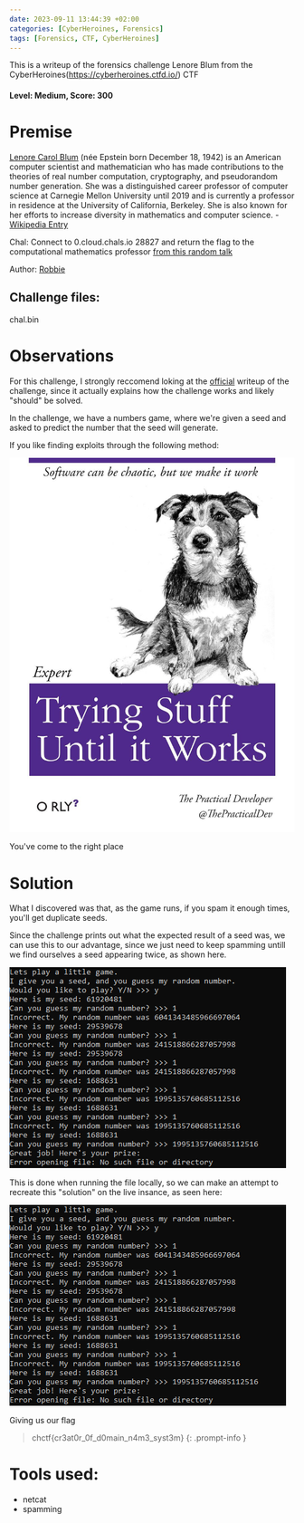 ```yaml
---
date: 2023-09-11 13:44:39 +02:00
categories: [CyberHeroines, Forensics]
tags: [Forensics, CTF, CyberHeroines]
---
```

This is a writeup of the forensics challenge Lenore Blum from the CyberHeroines(https://cyberheroines.ctfd.io/) CTF
#### Level: Medium, Score: 300
# Premise

[Lenore Carol Blum](https://en.wikipedia.org/wiki/Lenore_Blum) (née Epstein born December 18, 1942) is an American computer scientist and mathematician who has made contributions to the theories of real number computation, cryptography, and pseudorandom number generation. She was a distinguished career professor of computer science at Carnegie Mellon University until 2019 and is currently a professor in residence at the University of California, Berkeley. She is also known for her efforts to increase diversity in mathematics and computer science. - [Wikipedia Entry](https://en.wikipedia.org/wiki/Lenore_Blum)

Chal: Connect to 0.cloud.chals.io 28827 and return the flag to the computational mathematics professor [from this random talk](https://www.youtube.com/watch?v=GlKyizqdGIY)

Author: [Robbie](https://github.com/Robster4911)

## Challenge files:
chal.bin
# Observations
For this challenge, I strongly reccomend loking at the [official](https://github.com/FITSEC/cyberheroines) writeup of the
challenge, since it actually explains how the challenge works and likely "should" be solved.

In the challenge, we have a numbers game, where we're given a seed and asked to predict the number that the seed will generate.

If you like finding exploits through the following method:

![Funny](/assets/images/CHCTF/Lenore/trying.png)

You've come to the right place

# Solution
What I discovered was that, as the game runs, if you spam it enough times, you'll get duplicate seeds.

Since the challenge prints out what the expected result of a seed was, we can use this to our advantage, since
we just need to keep spamming untill we find ourselves a seed appearing twice, as shown here.

![Spam Poc](/assets/images/CHCTF/Lenore/spam_poc.png)

This is done when running the file locally, so we can make an attempt to recreate this "solution" on the live insance, as seen here:

![Spam flag](/assets/images/CHCTF/Lenore/spam_poc.png)


Giving us our flag
> chctf{cr3at0r_0f_d0main_n4m3_syst3m}
{: .prompt-info }

# Tools used:
 - netcat
 - spamming
